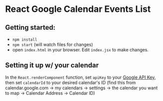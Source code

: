 # React Google Calendar Events List

## Getting started:

- `npm install`
- `npm start` (will watch files for changes)
- open `index.html` in your browser. Edit `index.jsx` to make changes.

## Setting it up w/ your calendar

In the `React.renderComponent` function, set `apiKey` to your [Google API
Key](https://console.developers.google.com/project), then set `calendarId` to
your desired calendar's ID (find this from calendar.google.com -> my calendars
-> settings -> the calendar you want to map -> Calendar Address -> Calendar ID)
